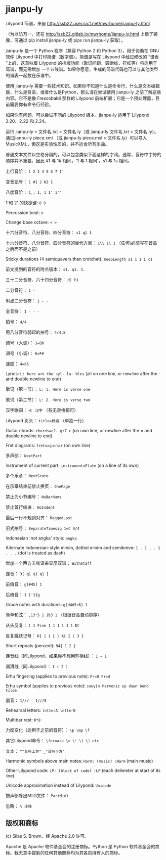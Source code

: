 # jianpu-ly

Lilypond 简谱，来自 http://ssb22.user.srcf.net/mwrhome/jianpu-ly.html

（为以防万一，还在 http://ssb22.gitlab.io/mwrhome/jianpu-ly.html 上做了镜像，可通过 pip install jianpu-ly 或 pipx run jianpu-ly 获取）。

jianpu-ly 是一个 Python 程序（兼容 Python 2 和 Python 3），用于协助在 GNU 软件 Lilypond 中打印简谱（数字谱）。简谱是写在 Lilypond 中经过修改的 “谱表 ”上的，这意味着 Lilypond 的排版功能（歌词间距、圆滑线、符杠等）将适用于简谱，而无需增加 一个五线谱。如果你愿意，生成的简谱代码也可以与其他类型的谱表一起放在乐谱中。

使用 jianpu-ly 需要一些技术知识。如果你不知道什么是命令行，什么是文本编辑器，什么是目录，或者什么是Python，那么请在尝试使用 jianpu-ly 之前了解这些内容。它不是像 Frescobaldi 那样的 Lilypond 前端扩展；它是一个预处理器，目前需要你有命令行经验。

如果你有问题，可以尝试不同的 Lilypond 版本。jianpu-ly 适用于 Lilypond 2.20、2.22 和 2.24。

运行 jianpu-ly < 文件名.txt > 文件名.ly（或 jianpu-ly 文件名.txt > 文件名.ly）。通过jianpu-ly piece.xml （或 jianpu-ly piece.mxl > 文件名.ly）可以导入MusicXML，但这是实验性质的，并不适合所有乐曲。

普通文本文件以空格分隔的，可以包含类似下面这样的字词。通常，音符中字符的顺序并不重要，因此 #1 与 1# 相同，'1 与 1 相同'，s1 与 1s 相同。

上行音阶： `1 2 3 4 5 6 7 1'`

变音记号： `1 #1 2 b2 1`

八度音阶： `1,, 1, 1 1' 1''`

1'和 2' 的快捷键: `8 9`

Percussion beat: `x`

Change base octave: `< >`

十六分音符、八分音符、四分音符： `s1 q1 1`

十六分音符、八分音符、四分音符的替代方案： `1\\ 1\ 1` （任何\必须写在音高之后而不是之前）

Sticky durations (4 semiquavers then crotchet): `KeepLength s1 1 1 1 c1`

前文提到的音符的附点版本： `s1. q1. 1.`

三十二分音符、六十四分音符： `d1 h1`

二分音符： `1 -`

附点二分音符： `1 - -`

全音符： `1 - - -`

拍号： `4/4`

用八分音符弱起的拍号： `4/4,8`

调号（大调）： `1=Bb`

调号（小调）： `6=F#`

速度： `4=85`

Lyrics: `L: here are the syl- la- bles` (all on one line, or newline after the : and double newline to end)

歌词（第一节）： `L: 1. Here is verse one`

歌词（第二节）： `L: 2. Here is verse two`

汉字歌词： `H: 汉字` （有无空格都可）

Lilypond 页头： `title=标题` （单独一行）

Guitar chords: `chords=c2. g:7 c` (on own line, or newline after the = and double newline to end)

Fret diagrams: `frets=guitar` (on own line)

多声部： `NextPart`

Instrument of current part: `instrument=Flute` (on a line of its own)

多个乐章： `NextScore`

在乐章结束前禁止换页： `OnePage`

禁止为小节编号： `NoBarNums`

禁止首行缩进： `NoIndent`

最后一行不规则对齐： `RaggedLast`

旧式拍号： `SeparateTimesig 1=C 4/4`

Indonesian 'not angka' style: `angka`

Alternate Indonesian-style minim, dotted minim and semibreve: `1 . 1 . . 1 . . .` (dot is treated as dash)

增加一个西方五线谱来显示双谱： `WithStaff`

连音： `3[ q1 q1 q1 ]`

前倚音： `g[#45] 1`

后倚音： `1 ['1]g`

Grace notes with durations: `g[d4d5s6] 1`

简单和弦： `,13'5 1 1b3 1` （根据音高自动排序）

从头反复： `1 1 Fine 1 1 1 1 1 1 DC`

反复跳跃记号： `R{ 1 1 1 } A{ 2 | 3 }`

Short repeats (percent): `R4{ 1 2 }`

连音线（同Lilypond，如果你不想用短横线）： `1 ~ 1`

圆滑线（同Lilypond）： `1 ( 2 )`

Erhu fingering (applies to previous note): `Fr=0 Fr=4`

Erhu symbol (applies to previous note): `souyin harmonic up down bend tilde`

震音： `1/// - 1///5 -`

Rehearsal letters: `letterA letterB`

Multibar rest: `R*8`

力度变化（适用于之前的音符）： `\p \mp \f`

其它Lilypond命令： `\fermata \> \! \( \) etc`

文本： `^"音符上方" _"音符下方"`

Harmonic symbols above main notes: `Harm: (music) :Harm` (main music)

Other Lilypond code: `LP: (block of code) :LP` (each delimeter at start of its line)

Unicode approximation instead of Lilypond: `Unicode`

按声部导出MIDI文件： `PartMidi`

忽略： `% 注释`

版权和商标
------------------------

(c) Silas S. Brown，经 Apache 2.0 许可。

Apache 是 Apache 软件基金会的注册商标。Python 是 Python 软件基金会的商标。我无意中提到的任何其他商标均为其各自持有人的商标。
